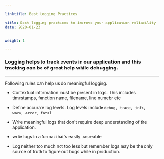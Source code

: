 ```yaml
---

linktitle: Best Logging Practices

title: Best logging practices to improve your application reliability
date: 2020-01-23


weight: 1

---
```





### Logging helps to track events in our application and this tracking can be of great help while debugging.   
----------------------------------------------------------------        


Following rules can help us do meaningful logging.           


- Contextual information must be present in logs. This includes timestamps, function name, filename, line numebr etc             


- Define accurate log levels. Log levels include `debug, trace, info, warn, error, fatal`.              


- Write meaningful logs that don't require deep understanding of the application.              


- write logs in a format that's easily pasreable.             


- Log neither too much not too less but remember logs may be the only source of truth to figure out bugs while in production.          


 